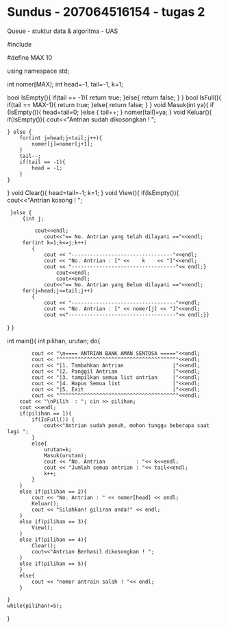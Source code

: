 # Sundus - 207064516154 - tugas 2

Queue - stuktur data &amp; algoritma - UAS

#include <iostream>

#define MAX 10
 
using namespace std;
 
int nomer[MAX];
int head=-1, tail=-1, k=1;
 
bool IsEmpty(){
   if(tail == -1){
       return true;
   }else{
       return false;
   }
}
bool IsFull(){
   if(tail == MAX-1){
       return true;
   }else{
       return false;
   }
}
void Masuk(int ya){
    if (IsEmpty()){
        head=tail=0;
    }else {
        tail++;
    }
    nomer[tail]=ya;
}
void Keluar(){
    if(IsEmpty()){
        cout<<"Antrian sudah dikosongkan ! ";
 
    } else {
        for(int j=head;j<tail;j++){
            nomer[j]=nomer[j+1];
        }
        tail--;
        if(tail == -1){
            head = -1;
        }
    }
}
void Clear(){
     head=tail=-1;
     k=1;
}
void View(){
     if(IsEmpty()){
         cout<<"Antrian kosong ! ";
 
     }else {
         {int j;
 
             cout<<endl;
                cout<<"== No. Antrian yang telah dilayani =="<<endl;
         for(int k=1;k<=j;k++)
            {
                cout << "---------------------------------"<<endl;
                cout << "No. Antrian : [" <<    k    << "]"<<endl;
                cout << "----------------------------------"<< endl;}
                    cout<<endl;
                    cout<<endl;
                cout<<"== No. Antrian yang Belum dilayani =="<<endl;
         for(j=head;j<=tail;j++)
            {
                cout << "----------------------------------"<<endl;
                cout << "No. Antrian : [" << nomer[j] << "]"<<endl;
                cout <<"-----------------------------------"<< endl;}}
}
}
 
int main(){
    int pilihan, urutan;
    do{
        
            cout << "\n==== ANTRIAN BANK AMAN SENTOSA ====="<<endl;
            cout << "^^^^^^^^^^^^^^^^^^^^^^^^^^^^^^^^^^^^^^"<<endl;
            cout << "|1. Tambahkan Antrian                |"<<endl;
            cout << "|2. Panggil Antrian                  |"<<endl;
            cout << "|3. tampilkan semua list antrian     |"<<endl;
            cout << "|4. Hapus Semua list                 |"<<endl;
            cout << "|5. Exit                             |"<<endl;
            cout << "^^^^^^^^^^^^^^^^^^^^^^^^^^^^^^^^^^^^^^"<<endl;
        cout << "\nPilih  : "; cin >> pilihan;
        cout <<endl;
        if(pilihan == 1){
            if(IsFull()) {
                cout<<"Antrian sudah penuh, mohon tunggu beberapa saat lagi ";
            }
            else{
                urutan=k;
                Masuk(urutan);
                cout << "No. Antrian          : "<< k<<endl;
                cout << "Jumlah semua antrian : "<< tail<<endl;
                k++;
            }
        }
        else if(pilihan == 2){
            cout << "No. Antrian : " << nomer[head] << endl;
            Keluar();
            cout << "Silahkan! giliran anda!" << endl;
        }
        else if(pilihan == 3){
            View();
        }
        else if(pilihan == 4){
            Clear();
            cout<<"Antrian Berhasil dikosongkan ! ";
        }
        else if(pilihan == 5){
        }
        else{
            cout << "nomor antrain salah ! "<< endl;
        }
       
    }
    while(pilihan!=5);
}
